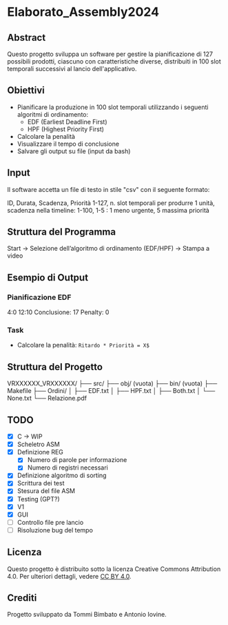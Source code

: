 # Elaborato_Assembly2024

## Abstract

Questo progetto sviluppa un software per gestire la pianificazione di 127 possibili prodotti, ciascuno con caratteristiche diverse, distribuiti in 100 slot temporali successivi al lancio dell'applicativo.

## Obiettivi

- Pianificare la produzione in 100 slot temporali utilizzando i seguenti algoritmi di ordinamento:
  - EDF (Earliest Deadline First)
  - HPF (Highest Priority First)
- Calcolare la penalità
- Visualizzare il tempo di conclusione
- Salvare gli output su file (input da bash)

## Input

Il software accetta un file di testo in stile "csv" con il seguente formato:

ID, Durata, Scadenza, Priorità
1-127, n. slot temporali per produrre 1 unità, scadenza nella timeline: 1-100, 1-5 : 1 meno urgente, 5 massima priorità

## Struttura del Programma

Start → Selezione dell’algoritmo di ordinamento (EDF/HPF) → Stampa a video

## Esempio di Output

### Pianificazione EDF

4:0
12:10
Conclusione: 17
Penalty: 0

### Task

- Calcolare la penalità: `Ritardo * Priorità = X$`

## Struttura del Progetto

VRXXXXXX_VRXXXXXX/
├── src/
├── obj/ (vuota)
├── bin/ (vuota)
├── Makefile
├── Ordini/
│   ├── EDF.txt
│   ├── HPF.txt
│   ├── Both.txt
│   └── None.txt
└── Relazione.pdf

## TODO

- [X] C → WIP
- [X] Scheletro ASM
- [X] Definizione REG
  - [X] Numero di parole per informazione
  - [X] Numero di registri necessari
- [X] Definizione algoritmo di sorting
- [X] Scrittura dei test
- [X] Stesura del file ASM
- [X] Testing (GPT?)
- [X] V1
- [X] GUI
- [ ] Controllo file pre lancio
- [ ] Risoluzione bug del tempo

## Licenza

Questo progetto è distribuito sotto la licenza Creative Commons Attribution 4.0. Per ulteriori dettagli, vedere [CC BY 4.0](https://creativecommons.org/licenses/by/4.0/).

## Crediti

Progetto sviluppato da Tommi Bimbato e Antonio Iovine.